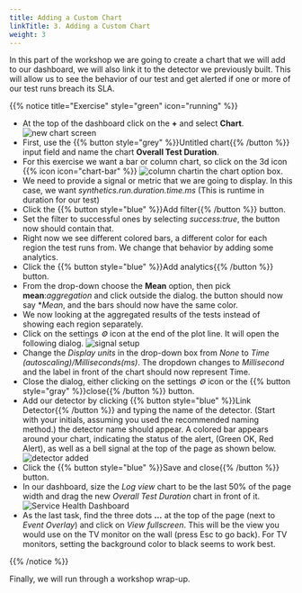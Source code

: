 ```yaml
---
title: Adding a Custom Chart
linkTitle: 3. Adding a Custom Chart
weight: 3
---
```


In this part of the workshop we are going to create a chart that we will add to our dashboard, we will also link it to the detector we previously built. This will allow us to see the behavior of our test and get alerted if one or more of our test runs breach its SLA.

{{% notice title="Exercise" style="green" icon="running" %}}

* At the top of the dashboard click on the **+** and select **Chart**.
  ![new chart screen](../images/new-chart.png)
* First, use the {{% button style="grey" %}}Untitled chart{{% /button %}} input field and name the chart **Overall Test Duration**.
* For this exercise we want a bar or column chart, so click on the 3d icon {{% icon icon="chart-bar" %}} ![column chart](../images/barchart-icon.png?classes=inline&height=25px)in the chart option box.
* We need to provide a signal or metric that we are going to display. In this case, we want *synthetics.run.duration.time.ms* (This is runtime in duration for our test)
* Click the {{% button style="blue" %}}Add filter{{% /button %}} button.
* Set the filter to successful ones by selecting *success:true*, the button now should contain that.
* Right now we see different colored bars, a different color for each region the test runs from. We change that behavior by adding some analytics.
* Click the {{% button style="blue" %}}Add analytics{{% /button %}} button.
* From the drop-down choose the **Mean** option, then pick **mean**:*aggregation* and click outside the dialog. the button should now say **Mean*, and the bars should now have the same color.
* We now looking at the aggregated results of the tests instead of showing each region separately.
* Click on the settings *⚙️* icon at the end of the plot line. It will open the following dialog.
![signal setup](../images/signal-setup.png)
* Change the *Display units* in the drop-down box from *None* to *Time (autoscaling)/Milliseconds(ms)*. The dropdown changes to *Millisecond* and the label in front of the chart should now represent Time.
* Close the dialog, either clicking on the settings *⚙️* icon or the {{% button style="gray" %}}close{{% /button %}} button.
* Add our detector by clicking {{% button style="blue" %}}Link Detector{{% /button %}} and typing the name of the detector. (Start with your initials, assuming you used the recommended naming method.) the detector name should appear. A colored bar appears around your chart, indicating the status of the alert, (Green OK, Red Alert), as well as a bell signal at the top of the page as shown below.
  ![detector added](../images/detector-added.png)
* Click the {{% button style="blue" %}}Save and close{{% /button %}} button.
* In our dashboard, size the *Log view* chart to be the last 50% of the page width and drag the new *Overall Test Duration* chart in front of it.
  ![Service Health Dashboard](../images/service-health-dashboard.png)
* As the last task, find the three dots **...** at the top of the page (next to *Event Overlay*) and click on *View fullscreen*. This will be the view you would use on the TV monitor on the wall (press Esc to go back). For TV monitors, setting the background color to black seems to work best.

{{% /notice %}}

 Finally, we will run through a workshop wrap-up.
